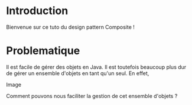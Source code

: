 # Introduction

Bienvenue sur ce tuto du design pattern Composite !

# Problematique

Il est facile de gérer des objets en Java.
Il est toutefois beaucoup plus dur de gérer un ensemble d'objets en tant qu'un seul.
En effet, 

Image

Comment pouvons nous faciliter la gestion de cet ensemble d'objets ?
